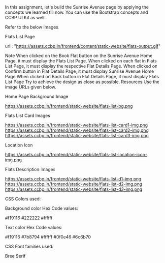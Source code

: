 
In this assignment, let's build the Sunrise Avenue page by applying the concepts we learned till now. You can use the Bootstrap concepts and CCBP UI Kit as well.


Refer to the below images.

Flats List Page


url : "https://assets.ccbp.in/frontend/content/static-website/flats-output.gif"

Note
When clicked on the Book Flat button on the Sunrise Avenue Home Page, it must display the Flats List Page.
When clicked on each flat in Flats List Page, it must display the respective Flat Details Page.
When clicked on Confirm button in Flat Details Page, it must display Sunrise Avenue Home Page
When clicked on Back button in Flat Details Page, it must display Flats List Page
Try to achieve the design as close as possible.
Resources
Use the image URLs given below.


Home Page Background Image

https://assets.ccbp.in/frontend/static-website/flats-list-bg.png

Flats List Card Images

https://assets.ccbp.in/frontend/static-website/flats-list-card1-img.png
https://assets.ccbp.in/frontend/static-website/flats-list-card2-img.png
https://assets.ccbp.in/frontend/static-website/flats-list-card3-img.png

Location Icon

https://assets.ccbp.in/frontend/static-website/flats-list-location-icon-img.png

Flats Description Images

https://assets.ccbp.in/frontend/static-website/flats-list-d1-img.png
https://assets.ccbp.in/frontend/static-website/flats-list-d2-img.png
https://assets.ccbp.in/frontend/static-website/flats-list-d3-img.png

CSS Colors used:

Background color Hex Code values:


#f19116
#222222
#ffffff

Text color Hex Code values:


#f19116
#7b8794
#ffffff
#0f0e46
#6c6b70

CSS Font families used:

Bree Serif

